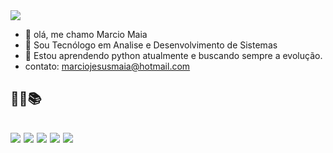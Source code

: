 <img src="https://img.shields.io/badge/Marcio Maia-100000?style=for-the-badge&logo=github&logoColor=blue">

- 👋 olá, me chamo Marcio Maia 
- 👀 Sou Tecnólogo em Analise e Desenvolvimento de Sistemas
- 🌱 Estou aprendendo python atualmente e buscando sempre a evolução.
-  contato: marciojesusmaia@hotmail.com



<!---
casodio/casodio is a ✨ special ✨ repository because its `README.md` (this file) appears on your GitHub profile.
You can click the Preview link to take a look at your changes.
--->
<h2>🧑‍🎓📚<h2>
<div>
<img src="https://img.shields.io/badge/Python-14354C?style=for-the-badge&logo=python&logoColor=white">
<img src= "https://img.shields.io/badge/HTML5-E34F26?style=for-the-badge&logo=html5&logoColor=white">
<img src="https://img.shields.io/badge/CSS3-1572B6?style=for-the-badge&logo=css3&logoColor=white">
<img src="https://img.shields.io/badge/Windows-017AD7?style=for-the-badge&logo=windows&logoColor=white">
<img src="https://img.shields.io/badge/Linux-E34F26?style=for-the-badge&logo=linux&logoColor=black">
</div>
 
